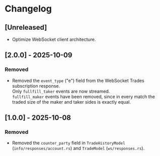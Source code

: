 # Changelog

## [Unreleased]
- Optimize WebSocket client architecture.

## [2.0.0] - 2025-10-09
### Removed
- Removed the `event_type` ("e") field from the WebSocket Trades subscription response.  
  Only `fullfill_taker` events are now streamed.  
  `fullfill_maker` events have been removed, since in every match the traded size of the maker and taker sides is exactly equal.

## [1.0.0] - 2025-10-08
### Removed
- Removed the `counter_party` field in `TradeHistoryModel` (`info/responses/account.rs`) and `TradeModel` (`ws/responses.rs`).